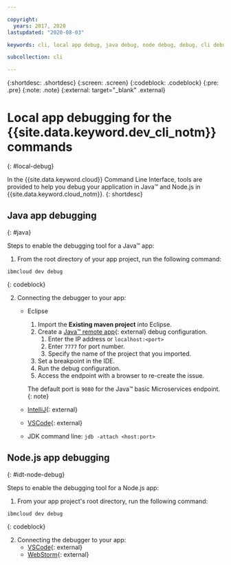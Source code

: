 ```yaml
---

copyright:
  years: 2017, 2020
lastupdated: "2020-08-03"

keywords: cli, local app debug, java debug, node debug, debug, cli debug, local cli, ibmcloud dev, dev debug

subcollection: cli

---
```



{:shortdesc: .shortdesc}
{:screen: .screen}
{:codeblock: .codeblock}
{:pre: .pre}
{:note: .note}
{:external: target="_blank" .external}

# Local app debugging for the {{site.data.keyword.dev_cli_notm}} commands
{: #local-debug}

In the {{site.data.keyword.cloud}} Command Line Interface, tools are provided to help you debug your application in Java&trade; and Node.js in {{site.data.keyword.cloud_notm}}.
{: shortdesc}

## Java app debugging
{: #java}

Steps to enable the debugging tool for a Java&trade; app:

1. From the root directory of your app project, run the following command:

  ```
  ibmcloud dev debug
  ```
  {: codeblock}

2. Connecting the debugger to your app:

	* Eclipse
      1. Import the **Existing maven project** into Eclipse.
      2. Create a [Java&trade; remote app](http://help.eclipse.org/neon/index.jsp?topic=%2Forg.eclipse.jdt.doc.user%2Ftasks%2Ftask-remotejava_launch_config.htm){: external} debug configuration.
         1. Enter the IP address or `localhost:<port>`  
         2. Enter `7777` for port number.
         3. Specify the name of the project that you imported.
      6. Set a breakpoint in the IDE.
      7. Run the debug configuration.
      8. Access the endpoint with a browser to re-create the issue.  
	   
	   The default port is `9080` for the Java&trade; basic Microservices endpoint.
	   {: note}

	* [IntelliJ](https://www.jetbrains.com/help/idea/2016.3/run-debug-configuration-remote.html){: external}
	* [VSCode](https://marketplace.visualstudio.com/items?itemName=donjayamanne.javadebugger){: external}
	* JDK command line: `jdb -attach <host:port>`

## Node.js app debugging
{: #idt-node-debug}

Steps to enable the debugging tool for a Node.js app:

1. From your app project's root directory, run the following command:
  ```
  ibmcloud dev debug
  ```
  {: codeblock}

2. Connecting the debugger to your app:
	* [VSCode](https://blog.docker.com/2016/07/live-debugging-docker/){: external}
	* [WebStorm](https://blog.alexseifert.com/2016/10/25/debugging-node-js-in-a-docker-container-with-webstorm/){: external}


<!--
## Swift app debugging - content from mike tunnicliffe
{: #swift}

Steps to enable debug for a Swift app:  

1. On the App server (or system where the Swift app will execute), you should start the 'lldb server':
 - `lldb-server platform -->
<!-- listen <port number>`
2. On the App server, build the Kitura-based server app using the debug configuration:
 - `swift build debug`
3. On the App server, start the Kitura-based server app:
 - `./build/debug/Kitura-Starter`
4. On the client system (also known as the host system), start the 'lldb client':
 - `lldb`
5. Configure lldb client to connect to lldb-server:
 - `(lldb) platform select remote-linux`
 - `(lldb) platform connect connect://<ip address server>:<port number server>`
6. Execute commands to debug remote program:
 - `(lldb) process attach -->
<!--pid 3626`
-->

